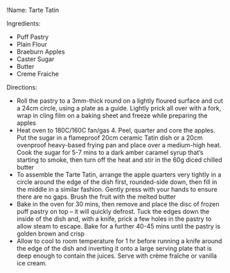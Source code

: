 !Name: Tarte Tatin

Ingredients:
- Puff Pastry
- Plain Flour
- Braeburn Apples
- Caster Sugar
- Butter
- Creme Fraiche

Directions:
- Roll the pastry to a 3mm-thick round on a lightly floured surface and cut a 24cm circle, using a plate as a guide. Lightly prick all over with a fork, wrap in cling film on a baking sheet and freeze while preparing the apples
- Heat oven to 180C/160C fan/gas 4. Peel, quarter and core the apples. Put the sugar in a flameproof 20cm ceramic Tatin dish or a 20cm ovenproof heavy-based frying pan and place over a medium-high heat. Cook the sugar for 5-7 mins to a dark amber caramel syrup that’s starting to smoke, then turn off the heat and stir in the 60g diced chilled butter
- To assemble the Tarte Tatin, arrange the apple quarters very tightly in a circle around the edge of the dish first, rounded-side down, then fill in the middle in a similar fashion. Gently press with your hands to ensure there are no gaps. Brush the fruit with the melted butter
- Bake in the oven for 30 mins, then remove and place the disc of frozen puff pastry on top – it will quickly defrost. Tuck the edges down the inside of the dish and, with a knife, prick a few holes in the pastry to allow steam to escape. Bake for a further 40-45 mins until the pastry is golden brown and crisp
- Allow to cool to room temperature for 1 hr before running a knife around the edge of the dish and inverting it onto a large serving plate that is deep enough to contain the juices. Serve with crème fraîche or vanilla ice cream.
